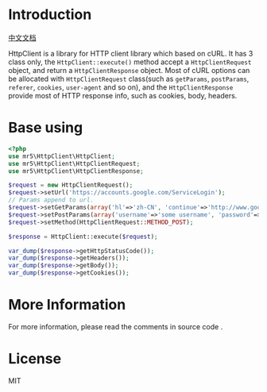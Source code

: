 # Introduction

[中文文档](README_zh.markdown)

HttpClient is a library for HTTP client library which based on cURL. It has 3 class only, the `HttpClient::execute()`
 method accept a `HttpClientRequest` object, and return a `HttpClientResponse` object. Most of cURL options can be allocated
 with `HttpClientRequest` class(such as `getParams`, `postParams`, `referer`, `cookies`, `user-agent` and so on),
 and the `HttpClientResponse` provide most of HTTP response info, such as cookies, body, headers.

# Base using

``` php
<?php
use mr5\HttpClient\HttpClient;
use mr5\HttpClient\HttpClientRequest;
use mr5\HttpClient\HttpClientResponse;

$request = new HttpClientRequest();
$request->setUrl('https://accounts.google.com/ServiceLogin');
// Params append to url.
$request->setGetParams(array('hl'=>'zh-CN', 'continue'=>'http://www.google.com.hk'));
$request->setPostParams(array('username'=>'some username', 'password'=>'mypassword'));
$request->setMethod(HttpClientRequest::METHOD_POST);

$response = HttpClient::execute($request);

var_dump($response->getHttpStatusCode());
var_dump($response->getHeaders());
var_dump($response->getBody());
var_dump($response->getCookies());
```

# More Information

For more information, please read the comments in source code  .

# License
MIT

